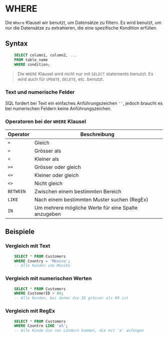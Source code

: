 # WHERE

<show-structure depth="2" />

Die `Where` Klausel wir benutzt, um Datensätze zu filtern. Es wird benutzt, um nur die Datensätze zu extrahieren, die eine spezifische Kondition
erfüllen.

## Syntax

```SQL
    SELECT column1, column2, ... 
    FROM table_name
    WHERE condition;
```

> Die `WHERE` Klausel wird nicht nur mit `SELECT` statements benutzt. Es wird auch für `UPDATE`, `DELETE`, etc. benutzt.

### Text und numerische Felder

SQL fordert bei Text ein einfaches Anführungszeichen `''`, jedoch braucht es bei numerischen Feldern keine Anführungszeichen.

### Operatoren bei der `WHERE` Klausel

| Operator  | Beschreibung                                        |
|-----------|-----------------------------------------------------|
| `=`       | Gleich                                              |
| `>`       | Grösser als                                         |
| `<`       | Kleiner als                                         |
| `>=`      | Grösser oder gleich                                 |
| `<=`      | Kleiner oder gleich                                 |
| `<>`      | Nicht gleich                                        |
| `BETWEEN` | Zwischen einem bestimmten Bereich                   |
| `LIKE`    | Nach einem bestimmten Muster suchen (RegEx)         |
| `IN`      | Um mehrere mögliche Werte für eine Spalte anzugeben |

## Beispiele

### Vergleich mit Text

```SQL
    SELECT * FROM Customers
    WHERE Country = 'Mexico';
    -- Alle Kunden von Mexiko
```

### Vergleich mit numerischen Werten

```SQL
    SELECT * FROM Customers
    WHERE CustomerID > 80;
    -- Alle Kunden, bei denen die ID grösser als 80 ist
```

### Vergleich mit RegEx

```SQL
    SELECT * FROM Customers
    WHERE Countre LIKE 'a%';
    -- Alle Kunde die von Ländern kommen, die mit 'a' anfangen
```